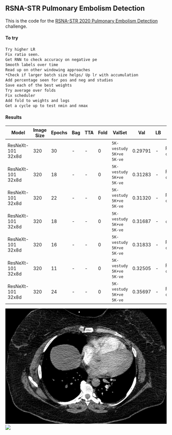 ## RSNA-STR Pulmonary Embolism Detection

This is the code for the [RSNA-STR 2020 Pulmonary Embolism Detection](https://www.kaggle.com/c/rsna-str-pulmonary-embolism-detection) challenge.

#### To try
    Try higher LR
    Fix ratio seen. 
    Get RNN to check accuracy on negative pe
    Smooth labels over time
    Read up on other windowing approaches
    *Check if larger batch size helps/ Up lr with accumulation
    Add percentage seen for pos and neg and studies
    Save each of the best weights
    Try average over folds
    Fix scheduler
    Add fold to weights and logs
    Get a cycle up to test nmin and nmax

#### Results
| Model |Image Size|Epochs|Bag|TTA |Fold|ValSet|Val|LB|Config & comments                       |
| ---------------|----------|------|---|----|----|--------|------|--------|-------------------------|
| ResNeXt-101 32x8d|320|30|-|-|0|`5K-vestudy` `5K+ve` `5K-ve`|0.29791|-| Focal loss `configs/_lr2308/effnetb5_lr1e4_binary_focal_pe0.25.json`|
| ResNeXt-101 32x8d|320|18|-|-|0|`5K-vestudy` `5K+ve` `5K-ve`|0.31283|-| Focal loss `configs/_lr2308/rnxt101_lr1e4_binary_focal_pe0.25.json`|
| ResNeXt-101 32x8d|320|22|-|-|0|`5K-vestudy` `5K+ve` `5K-ve`|0.31320|-| Focal loss `configs/_lr2308/densenet169_lr1e4_binary_focal_pe0.25.json`|
| ResNeXt-101 32x8d|320|18|-|-|0|`5K-vestudy` `5K+ve` `5K-ve`|0.31687|-|`configs/_lr2308/rnxt101_lr1e4_binary.json` & Light aug|
| ResNeXt-101 32x8d|320|16|-|-|0|`5K-vestudy` `5K+ve` `5K-ve`|0.31833|-| Focal loss `configs/_lr2308/densenet201_lr1e4_binary_focal_pe0.25.json`|
| ResNeXt-101 32x8d|320|11|-|-|0|`5K-vestudy` `5K+ve` `5K-ve`|0.32505|-| Focal loss `configs/_lr2308/se101_lr1e4_binary_focal_pe0.25.json`|
| ResNeXt-101 32x8d|320|24|-|-|0|`5K-vestudy` `5K+ve` `5K-ve`|0.35697|-| Focal loss `configs/_lr2308/mixnet_xl_lr1e4_binary_focal_pe0.25.json`|


![](figs/competition.png?raw=true "Optional Title")  
![](figs/scan.png) 
